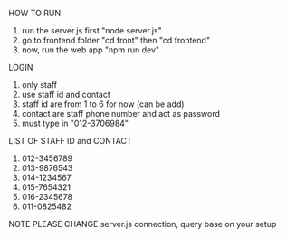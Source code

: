 HOW TO RUN
1. run the server.js first "node server.js"
2. go to frontend folder "cd front" then "cd frontend"
3. now, run the web app "npm run dev"

LOGIN
1. only staff
2. use staff id and contact 
3. staff id are from 1 to 6 for now (can be add)
4. contact are staff phone number and act as password
5. must type in "012-3706984"

LIST OF STAFF ID and CONTACT
1. 	012-3456789
2. 	013-9876543
3. 	014-1234567
4. 	015-7654321
5. 	016-2345678
6. 	011-0825482

NOTE
PLEASE CHANGE server.js connection, query base on your setup
